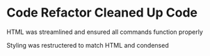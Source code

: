 # Code Refactor Cleaned Up Code

HTML was streamlined and ensured all commands function properly

Styling was restructered to match HTML and condensed

